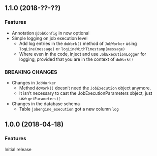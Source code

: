 

<!--
### Bug Fixes
### Features
### BREAKING CHANGES
-->

<a name="1.0.0"></a>

## 1.1.0 (2018-??-??)

### Features

* Annotation `@JobConfig` in now optional
* Simple logging on job execution level
  * Add log entries in the `doWork()` method of `JobWorker` using `logLine(message)` or `logLineWithTimestamp(message)`
  * Where even in the code, inject and use `JobExecutionLogger` for logging, provided that you are in the context of `doWork()`

### BREAKING CHANGES

* Changes in `JobWorker`
  * Method `doWork()` doesn’t need the `JobExecution` object anymore.
  * It isn’t necessary to cast the JobExecutionParameters object, just use `getParameters()`
* Changes in the database schema
  * Table `jobengine_execution` got a new column `log`


<a name="1.0.0"></a>

## 1.0.0 (2018-04-18)

### Features

Initial release
